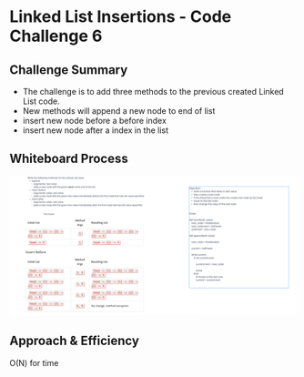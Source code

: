 # Linked List Insertions - Code Challenge 6

## Challenge Summary

- The challenge is to add three methods to the previous created Linked List code.
- New methods will append a new node to end of list
- insert new node before a before index
- insert new node after a index in the list

## Whiteboard Process

![whiteboard challenge 6](whiteboard_challenge6.png)

## Approach & Efficiency

O(N) for time
